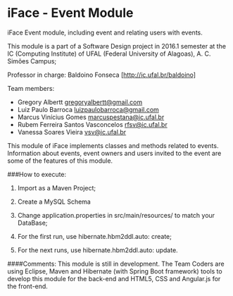 # iFace - Event Module
iFace Event module, including event and relating users with events.

This module is a part of a Software Design project in 2016.1 semester at the IC (Computing Institute) of UFAL (Federal University of Alagoas), A. C. Simões Campus;

Professor in charge: Baldoino Fonseca [http://ic.ufal.br/baldoino]

Team members:

- Gregory Albertt gregoryalbertt@gmail.com
- Luiz Paulo Barroca luizpaulobarroca@gmail.com
- Marcus Vinícius Gomes marcuspestana@ic.ufal.br 
- Rubem Ferreira Santos Vasconcelos rfsv@ic.ufal.br
- Vanessa Soares Vieira vsv@ic.ufal.br

This module of iFace implements classes and methods related to events. Information about events, event owners and users invited to the event are some of the features of this module.


###How to execute:

1. Import as a Maven Project;

2. Create a MySQL Schema

3. Change application.properties in src/main/resources/ to match your DataBase;

4. For the first run, use hibernate.hbm2ddl.auto: create;

5. For the next runs, use hibernate.hbm2ddl.auto: update.

####Comments:
This module is still in development. The Team Coders are using Eclipse, Maven and Hibernate (with Spring Boot framework) tools to develop this module for the back-end and HTML5, CSS and Angular.js for the front-end.
